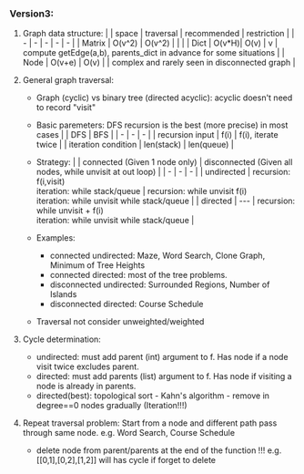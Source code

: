 ### Version3:
1. Graph data structure:
    |        | space  | traversal | recommended | restriction |
    | -      |   -    |  -        | - | - |
    | Matrix | O(v^2) | O(v^2)    |   |   |
    | Dict   | O(v\*H)| O(v)      | v | compute getEdge(a,b), parents_dict in advance for some situations |
    | Node   | O(v+e) | O(v)      |   | complex and rarely seen in disconnected graph |


2. General graph traversal:
    + Graph (cyclic) vs binary tree (directed acyclic): acyclic doesn't need to record "visit"
    + Basic paremeters: DFS recursion is the best (more precise) in most cases
        |   | DFS | BFS |
        | - | - | - |
        | recursion input | f(i) | f(i), iterate twice |
        | iteration condition | len(stack) | len(queue) |
    
    + Strategy:
        | | connected (Given 1 node only) | disconnected (Given all nodes, while unvisit at out loop) |
        | - | - | - |
        | undirected | recursion: f(i,visit) <br> iteration: while stack/queue | recursion: while unvisit f(i) <br> iteration: while unvisit while stack/queue |
        | directed   | --- | recursion: while unvisit + f(i) <br> iteration: while unvisit while stack/queue |

    + Examples:
        + connected undirected: Maze, Word Search, Clone Graph, Minimum of Tree Heights
        + connected directed: most of the tree problems.
        + disconnected undirected: Surrounded Regions, Number of Islands
        + disconnected directed: Course Schedule
        
    + Traversal not consider unweighted/weighted

3. Cycle determination:
    + undirected: must add parent (int) argument to f. Has node if a node visit twice excludes parent.
    + directed: must add parents (list) argument to f. Has node if visiting a node is already in parents.
    + directed(best): topological sort - Kahn's algorithm - remove in degree==0 nodes gradually (Iteration!!!)

4. Repeat traversal problem: Start from a node and different path pass through same node. e.g. Word Search, Course Schedule
    + delete node from parent/parents at the end of the function !!! e.g. [[0,1],[0,2],[1,2]] will has cycle if forget to delete
